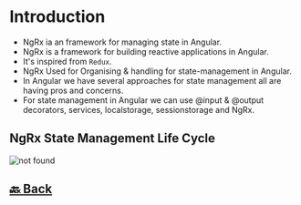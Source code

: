 <h1>Introduction</h1>

- NgRx ia an framework for managing state in Angular.
- NgRx is a framework for building reactive applications in Angular.
- It's inspired from `Redux`.
- NgRx Used for Organising & handling for state-management in Angular.
- In Angular we have several approaches for state management all are having pros and concerns.
- For state management in Angular we can use @input & @output decorators, services, localstorage, sessionstorage and NgRx.

<h2>NgRx State Management Life Cycle</h2>

<img src="https://ngrx.io/generated/images/guide/store/state-management-lifecycle.png" alt="not found">


<h2><a href="https://github.com/sanjay9616/JavaScript/blob/master/JavaScript-Technologies/NgRx/README.md"> 🔙 Back</a></h2>
